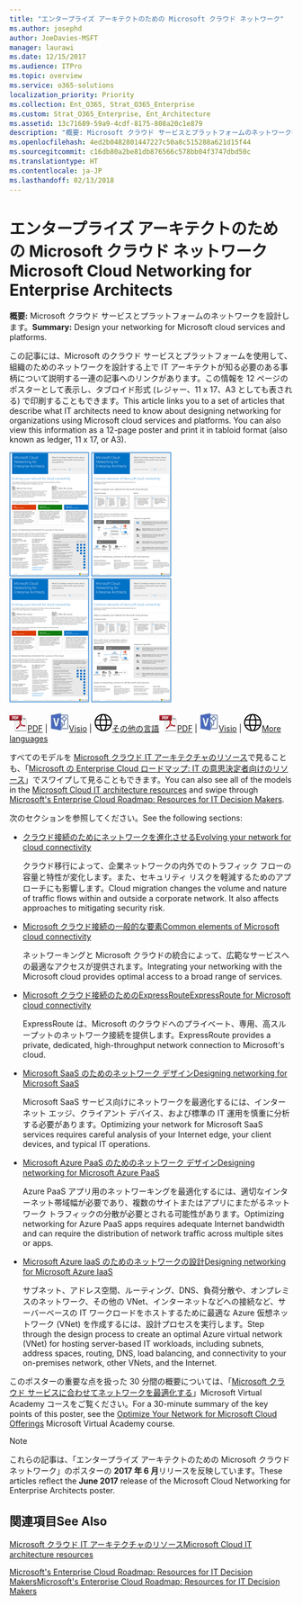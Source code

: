 ```yaml
---
title: "エンタープライズ アーキテクトのための Microsoft クラウド ネットワーク"
ms.author: josephd
author: JoeDavies-MSFT
manager: laurawi
ms.date: 12/15/2017
ms.audience: ITPro
ms.topic: overview
ms.service: o365-solutions
localization_priority: Priority
ms.collection: Ent_O365, Strat_O365_Enterprise
ms.custom: Strat_O365_Enterprise, Ent_Architecture
ms.assetid: 13c71689-59a9-4cdf-8175-808a20c1e879
description: "概要: Microsoft クラウド サービスとプラットフォームのネットワークを設計します。"
ms.openlocfilehash: 4ed2b0482801447227c50a8c515288a621d15f44
ms.sourcegitcommit: c16db80a2be81db876566c578bb04f3747dbd50c
ms.translationtype: HT
ms.contentlocale: ja-JP
ms.lasthandoff: 02/13/2018
---
```

# <a name="microsoft-cloud-networking-for-enterprise-architects"></a><span data-ttu-id="5112d-103">エンタープライズ アーキテクトのための Microsoft クラウド ネットワーク</span><span class="sxs-lookup"><span data-stu-id="5112d-103">Microsoft Cloud Networking for Enterprise Architects</span></span>

 <span data-ttu-id="5112d-104">**概要:** Microsoft クラウド サービスとプラットフォームのネットワークを設計します。</span><span class="sxs-lookup"><span data-stu-id="5112d-104">**Summary:** Design your networking for Microsoft cloud services and platforms.</span></span>
  
<span data-ttu-id="5112d-p101">この記事には、Microsoft のクラウド サービスとプラットフォームを使用して、組織のためのネットワークを設計する上で IT アーキテクトが知る必要のある事柄について説明する一連の記事へのリンクがあります。この情報を 12 ページのポスターとして表示し、タブロイド形式 (レジャー、11 x 17、A3 としても表される) で印刷することもできます。</span><span class="sxs-lookup"><span data-stu-id="5112d-p101">This article links you to a set of articles that describe what IT architects need to know about designing networking for organizations using Microsoft cloud services and platforms. You can also view this information as a 12-page poster and print it in tabloid format (also known as ledger, 11 x 17, or A3).</span></span>
  
<span data-ttu-id="5112d-107">[![Microsoft クラウドのネットワーク モデルのサムネイル画像](images/95e8ab6a-b4d0-4836-acc1-b0b77ebf46e6.png)  
](https://go.microsoft.com/fwlink/p/?linkid=842073)</span><span class="sxs-lookup"><span data-stu-id="5112d-107">[![Thumb image for Microsoft cloud networking model](images/95e8ab6a-b4d0-4836-acc1-b0b77ebf46e6.png)  
](https://go.microsoft.com/fwlink/p/?linkid=842073)</span></span>
  
<span data-ttu-id="5112d-108">![PDF ファイル](images/ITPro_Other_PDFicon.png)[PDF](https://go.microsoft.com/fwlink/p/?linkid=842073) | ![Visio ファイル](images/ITPro_Other_VisioIcon.jpg)[Visio](https://go.microsoft.com/fwlink/p/?linkid=842074) | ![他の言語のバージョンのページを参照してください](images/e16c992d-b0f8-48ae-bf44-db7a9fcaab9e.png)[その他の言語](https://www.microsoft.com/download/details.aspx?id=54425)</span><span class="sxs-lookup"><span data-stu-id="5112d-108">![PDF file](images/ITPro_Other_PDFicon.png)[PDF](https://go.microsoft.com/fwlink/p/?linkid=842073) | ![Visio file](images/ITPro_Other_VisioIcon.jpg)[Visio](https://go.microsoft.com/fwlink/p/?linkid=842074) | ![See a page with versions in additional languages](images/e16c992d-b0f8-48ae-bf44-db7a9fcaab9e.png)[More languages](https://www.microsoft.com/download/details.aspx?id=54425)</span></span>
  
<span data-ttu-id="5112d-109">すべてのモデルを [Microsoft クラウド IT アーキテクチャのリソース](microsoft-cloud-it-architecture-resources.md)で見ることも、「[Microsoft の Enterprise Cloud ロードマップ: IT の意思決定者向けのリソース](https://aka.ms/cloudarchitecture)」でスワイプして見ることもできます。</span><span class="sxs-lookup"><span data-stu-id="5112d-109">You can also see all of the models in the [Microsoft Cloud IT architecture resources](microsoft-cloud-it-architecture-resources.md) and swipe through [Microsoft's Enterprise Cloud Roadmap: Resources for IT Decision Makers](https://aka.ms/cloudarchitecture).</span></span>
  
<span data-ttu-id="5112d-110">次のセクションを参照してください。</span><span class="sxs-lookup"><span data-stu-id="5112d-110">See the following sections:</span></span>
  
- [<span data-ttu-id="5112d-111">クラウド接続のためにネットワークを進化させる</span><span class="sxs-lookup"><span data-stu-id="5112d-111">Evolving your network for cloud connectivity</span></span>](evolving-your-network-for-cloud-connectivity.md)
    
    <span data-ttu-id="5112d-p102">クラウド移行によって、企業ネットワークの内外でのトラフィック フローの容量と特性が変化します。また、セキュリティ リスクを軽減するためのアプローチにも影響します。</span><span class="sxs-lookup"><span data-stu-id="5112d-p102">Cloud migration changes the volume and nature of traffic flows within and outside a corporate network. It also affects approaches to mitigating security risk.</span></span>
    
- [<span data-ttu-id="5112d-114">Microsoft クラウド接続の一般的な要素</span><span class="sxs-lookup"><span data-stu-id="5112d-114">Common elements of Microsoft cloud connectivity</span></span>](common-elements-of-microsoft-cloud-connectivity.md)
    
    <span data-ttu-id="5112d-115">ネットワーキングと Microsoft クラウドの統合によって、広範なサービスへの最適なアクセスが提供されます。</span><span class="sxs-lookup"><span data-stu-id="5112d-115">Integrating your networking with the Microsoft cloud provides optimal access to a broad range of services.</span></span>
    
- [<span data-ttu-id="5112d-116">Microsoft クラウド接続のためのExpressRoute</span><span class="sxs-lookup"><span data-stu-id="5112d-116">ExpressRoute for Microsoft cloud connectivity</span></span>](expressroute-for-microsoft-cloud-connectivity.md)
    
    <span data-ttu-id="5112d-117">ExpressRoute は、Microsoft のクラウドへのプライベート、専用、高スループットのネットワーク接続を提供します。</span><span class="sxs-lookup"><span data-stu-id="5112d-117">ExpressRoute provides a private, dedicated, high-throughput network connection to Microsoft's cloud.</span></span>
    
- [<span data-ttu-id="5112d-118">Microsoft SaaS のためのネットワーク デザイン</span><span class="sxs-lookup"><span data-stu-id="5112d-118">Designing networking for Microsoft SaaS</span></span>](designing-networking-for-microsoft-saas.md)
    
    <span data-ttu-id="5112d-119">Microsoft SaaS サービス向けにネットワークを最適化するには、インターネット エッジ、クライアント デバイス、および標準の IT 運用を慎重に分析する必要があります。</span><span class="sxs-lookup"><span data-stu-id="5112d-119">Optimizing your network for Microsoft SaaS services requires careful analysis of your Internet edge, your client devices, and typical IT operations.</span></span>
    
- [<span data-ttu-id="5112d-120">Microsoft Azure PaaS のためのネットワーク デザイン</span><span class="sxs-lookup"><span data-stu-id="5112d-120">Designing networking for Microsoft Azure PaaS</span></span>](designing-networking-for-microsoft-azure-paas.md)
    
    <span data-ttu-id="5112d-121">Azure PaaS アプリ用のネットワーキングを最適化するには、適切なインターネット帯域幅が必要であり、複数のサイトまたはアプリにまたがるネットワーク トラフィックの分散が必要とされる可能性があります。</span><span class="sxs-lookup"><span data-stu-id="5112d-121">Optimizing networking for Azure PaaS apps requires adequate Internet bandwidth and can require the distribution of network traffic across multiple sites or apps.</span></span>
    
- [<span data-ttu-id="5112d-122">Microsoft Azure IaaS のためのネットワークの設計</span><span class="sxs-lookup"><span data-stu-id="5112d-122">Designing networking for Microsoft Azure IaaS</span></span>](designing-networking-for-microsoft-azure-iaas.md)
    
    <span data-ttu-id="5112d-123">サブネット、アドレス空間、ルーティング、DNS、負荷分散や、オンプレミスのネットワーク、その他の VNet、インターネットなどへの接続など、サーバーベースの IT ワークロードをホストするために最適な Azure 仮想ネットワーク (VNet) を作成するには、設計プロセスを実行します。</span><span class="sxs-lookup"><span data-stu-id="5112d-123">Step through the design process to create an optimal Azure virtual network (VNet) for hosting server-based IT workloads, including subnets, address spaces, routing, DNS, load balancing, and connectivity to your on-premises network, other VNets, and the Internet.</span></span>
    
<span data-ttu-id="5112d-124">このポスターの重要な点を扱った 30 分間の概要については、「[Microsoft クラウド サービスに合わせてネットワークを最適化する](https://mva.microsoft.com/ja-JP/training-courses/optimize-your-network-for-microsoft-cloud-offerings-17743)」Microsoft Virtual Academy コースをご覧ください。</span><span class="sxs-lookup"><span data-stu-id="5112d-124">For a 30-minute summary of the key points of this poster, see the [Optimize Your Network for Microsoft Cloud Offerings](https://mva.microsoft.com/ja-JP/training-courses/optimize-your-network-for-microsoft-cloud-offerings-17743) Microsoft Virtual Academy course.</span></span>
  
> [!NOTE]
> <span data-ttu-id="5112d-125">これらの記事は、「エンタープライズ アーキテクトのための Microsoft クラウド ネットワーク」のポスターの **2017 年 6 月**リリースを反映しています。</span><span class="sxs-lookup"><span data-stu-id="5112d-125">These articles reflect the **June 2017** release of the Microsoft Cloud Networking for Enterprise Architects poster.</span></span>
  
## <a name="see-also"></a><span data-ttu-id="5112d-126">関連項目</span><span class="sxs-lookup"><span data-stu-id="5112d-126">See Also</span></span>

[<span data-ttu-id="5112d-127">Microsoft クラウド IT アーキテクチャのリソース</span><span class="sxs-lookup"><span data-stu-id="5112d-127">Microsoft Cloud IT architecture resources</span></span>](microsoft-cloud-it-architecture-resources.md)

[<span data-ttu-id="5112d-128">Microsoft's Enterprise Cloud Roadmap: Resources for IT Decision Makers</span><span class="sxs-lookup"><span data-stu-id="5112d-128">Microsoft's Enterprise Cloud Roadmap: Resources for IT Decision Makers</span></span>](https://sway.com/FJ2xsyWtkJc2taRD)



